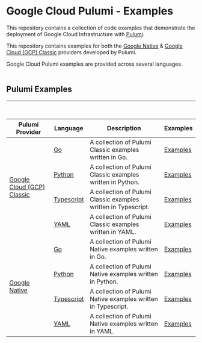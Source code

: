 # Google Cloud Pulumi - Examples

This repository contains a collection of code examples that demonstrate the deployment of Google Cloud Infrastructure with [Pulumi](pulumi.com).

This repository contains examples for both the [Google Native](https://www.pulumi.com/registry/packages/google-native/) & [Google Cloud (GCP) Classic](https://www.pulumi.com/registry/packages/gcp/) providers developed by Pulumi.

Google Cloud Pulumi examples are provided across several languages.
<br>
<br>

## Pulumi Examples

---

<br> 
<table>
    <thead>
        <tr>
            <th>Pulumi Provider</th>
            <th>Language</th>
            <th>Description</th>
            <th>Examples</th>
        </tr>
    </thead>
    <tbody>
        <tr>
            <td rowspan=4><a href="https://www.pulumi.com/registry/packages/gcp/" target="_blank">Google Cloud (GCP) Classic</a></td>
            <td rowspan=1><a href="https://go.dev/" target="_blank">Go</a></td>
            <td>A collection of Pulumi Classic examples written in Go.</td>
            <td rowspan=1><a href="/pulumi-classic/go">Examples</a></td>
        </tr>
        <tr>
            <td rowspan=1><a href="https://www.python.org/" target="_blank">Python</a></td>
            <td>A collection of Pulumi Classic examples written in Python.</td>
            <td rowspan=1><a href="/pulumi-classic/python">Examples</a></td>
        </tr>
        <tr>
            <td rowspan=1><a href="https://www.typescriptlang.org/" target="_blank">Typescript</a></td>
            <td>A collection of Pulumi Classic examples written in Typescript.</td>
            <td rowspan=1><a href="/pulumi-classic/typescript">Examples</a></td>
        </tr>
        <tr>
            <td rowspan=1><a href="https://yaml.org/" target="_blank">YAML</a></td>
            <td>A collection of Pulumi Classic examples written in YAML.</td>
            <td rowspan=1><a href="/pulumi-classic/yaml">Examples</a></td>
        </tr>
        <tr>
            <td rowspan=4><a href="https://www.pulumi.com/registry/packages/google-native/" target="_blank">Google Native</a></td>
            <td rowspan=1><a href="https://go.dev/" target="_blank">Go</a></td>
            <td>A collection of Pulumi Native examples written in Go.</td>
            <td rowspan=1><a href="/pulumi-native/go">Examples</a></td>
        </tr>
        <tr>
            <td rowspan=1><a href="https://www.python.org/" target="_blank">Python</a></td>
            <td>A collection of Pulumi Native examples written in Python.</td>
            <td rowspan=1><a href="/pulumi-native/python">Examples</a></td>
        </tr>
        <tr>
            <td rowspan=1><a href="https://www.typescriptlang.org/" target="_blank">Typescript</a></td>
            <td>A collection of Pulumi Native examples written in Typescript.</td>
            <td rowspan=1><a href="/pulumi-native/typescript">Examples</a></td>
        </tr>
        <tr>
            <td rowspan=1><a href="https://yaml.org/" target="_blank">YAML</a></td>
            <td>A collection of Pulumi Native examples written in YAML.</td>
            <td rowspan=1><a href="/pulumi-native/yaml">Examples</a></td>
        </tr>
    </tbody>
</table>
